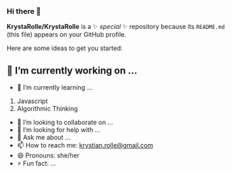 ### Hi there 👋


**KrystaRolle/KrystaRolle** is a ✨ _special_ ✨ repository because its `README.md` (this file) appears on your GitHub profile.

Here are some ideas to get you started:

## 🔭  I’m currently working on ...
- 🌱 I’m currently learning ...
1. Javascript
1. Algorithmic Thinking
- 👯 I’m looking to collaborate on ...
- 🤔 I’m looking for help with ...
- 💬 Ask me about ...
- 📫 How to reach me: krystian.rolle@gmail.com
- 😄 Pronouns: she/her
- ⚡ Fun fact: ...

